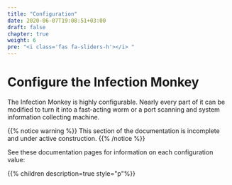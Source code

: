 ```yaml
---
title: "Configuration"
date: 2020-06-07T19:08:51+03:00
draft: false
chapter: true
weight: 6
pre: "<i class='fas fa-sliders-h'></i> "
---
```


# Configure the Infection Monkey

The Infection Monkey is highly configurable. Nearly every part of it can be modified to turn it into a fast-acting worm or a port scanning and system information collecting machine.

{{% notice warning %}}
This section of the documentation is incomplete and under active construction.
{{% /notice %}}

See these documentation pages for information on each configuration value:

{{% children description=true style="p"%}}
